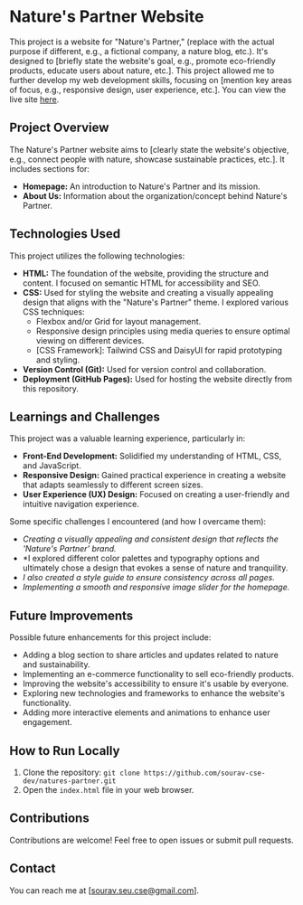 # Nature's Partner Website

This project is a website for "Nature's Partner," (replace with the actual purpose if different, e.g., a fictional company, a nature blog, etc.). It's designed to [briefly state the website's goal, e.g., promote eco-friendly products, educate users about nature, etc.]. This project allowed me to further develop my web development skills, focusing on [mention key areas of focus, e.g., responsive design, user experience, etc.]. You can view the live site [here](https://sourav-cse-dev.github.io/natures-partner/).

## Project Overview

The Nature's Partner website aims to [clearly state the website's objective, e.g., connect people with nature, showcase sustainable practices, etc.]. It includes sections for:

- **Homepage:** An introduction to Nature's Partner and its mission.
- **About Us:** Information about the organization/concept behind Nature's Partner.

## Technologies Used

This project utilizes the following technologies:

- **HTML:** The foundation of the website, providing the structure and content. I focused on semantic HTML for accessibility and SEO.
- **CSS:** Used for styling the website and creating a visually appealing design that aligns with the "Nature's Partner" theme. I explored various CSS techniques:
  - Flexbox and/or Grid for layout management.
  - Responsive design principles using media queries to ensure optimal viewing on different devices.
  - [CSS Framework]: Tailwind CSS and DaisyUI for rapid prototyping and styling.
- **Version Control (Git):** Used for version control and collaboration.
- **Deployment (GitHub Pages):** Used for hosting the website directly from this repository.

## Learnings and Challenges

This project was a valuable learning experience, particularly in:

- **Front-End Development:** Solidified my understanding of HTML, CSS, and JavaScript.
- **Responsive Design:** Gained practical experience in creating a website that adapts seamlessly to different screen sizes.
- **User Experience (UX) Design:** Focused on creating a user-friendly and intuitive navigation experience.

Some specific challenges I encountered (and how I overcame them):

- _Creating a visually appealing and consistent design that reflects the 'Nature's Partner' brand._
- \*I explored different color palettes and typography options and ultimately chose a design that evokes a sense of nature and tranquility.
- _I also created a style guide to ensure consistency across all pages._
- _Implementing a smooth and responsive image slider for the homepage._

## Future Improvements

Possible future enhancements for this project include:

- Adding a blog section to share articles and updates related to nature and sustainability.
- Implementing an e-commerce functionality to sell eco-friendly products.
- Improving the website's accessibility to ensure it's usable by everyone.
- Exploring new technologies and frameworks to enhance the website's functionality.
- Adding more interactive elements and animations to enhance user engagement.

## How to Run Locally

1.  Clone the repository: `git clone https://github.com/sourav-cse-dev/natures-partner.git`
2.  Open the `index.html` file in your web browser.

## Contributions

Contributions are welcome! Feel free to open issues or submit pull requests.

## Contact

You can reach me at [sourav.seu.cse@gmail.com].
